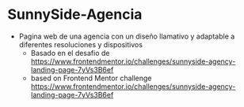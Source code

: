 # SunnySide-Agencia

* Pagina web de una agencia con un diseño llamativo y adaptable a diferentes resoluciones y dispositivos
  * Basado en el desafio de https://www.frontendmentor.io/challenges/sunnyside-agency-landing-page-7yVs3B6ef
  * based on Frontend Mentor challenge https://www.frontendmentor.io/challenges/sunnyside-agency-landing-page-7yVs3B6ef
